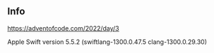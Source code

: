 ## Info

https://adventofcode.com/2022/day/3

Apple Swift version 5.5.2 (swiftlang-1300.0.47.5 clang-1300.0.29.30)
